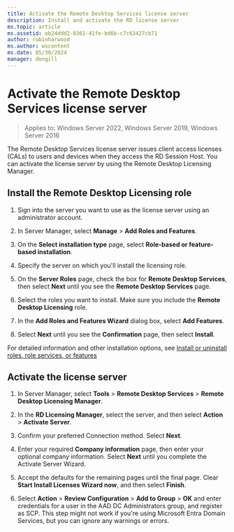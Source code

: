 ```yaml
---
title: Activate the Remote Desktop Services license server
description: Install and activate the RD license server
ms.topic: article
ms.assetid: eb24ddd2-0361-41fe-bd6b-c7c63427cb71
author: robinharwood
ms.author: wscontent
ms.date: 05/30/2024
manager: dongill
---
```

# Activate the Remote Desktop Services license server

>Applies to: Windows Server 2022, Windows Server 2019, Windows Server 2016

The Remote Desktop Services license server issues client access licenses (CALs) to users and devices when they access the RD Session Host. You can activate the license server by using the Remote Desktop Licensing Manager.

## Install the Remote Desktop Licensing role

1. Sign into the server you want to use as the license server using an administrator account.

1. In Server Manager, select **Manage** > **Add Roles and Features**.

1. On the **Select installation type** page, select **Role-based or feature-based installation**.

1. Specify the server on which you'll install the licensing role.

1. On the **Server Roles** page, check the box for **Remote Desktop Services**, then select **Next** until you see the **Remote Desktop Services** page.

1. Select the roles you want to install. Make sure you include the **Remote Desktop Licensing** role.

1. In the **Add Roles and Features Wizard** dialog box, select **Add Features**.

1. Select **Next** until you see the **Confirmation** page, then select **Install**.

For detailed information and other installation options, see [Install or uninstall roles, role services, or features](../../administration/server-manager/install-or-uninstall-roles-role-services-or-features.md)

## Activate the license server

1. In Server Manager, select **Tools** > **Remote Desktop Services** > **Remote Desktop Licensing Manager**.

1. In the **RD Licensing Manager**, select the server, and then select **Action** > **Activate Server**.

1. Confirm your preferred Connection method. Select **Next**.

1. Enter your required **Company information** page, then enter your optional company information. Select **Next** until you complete the Activate Server Wizard.

1. Accept the defaults for the remaining pages until the final page. Clear **Start Install Licenses Wizard now**, and then select **Finish**.

1. Select **Action** > **Review Configuration** > **Add to Group** > **OK** and enter credentials for a user in the AAD DC Administrators group, and register as SCP. This step might not work if you're using Microsoft Entra Domain Services, but you can ignore any warnings or errors.
